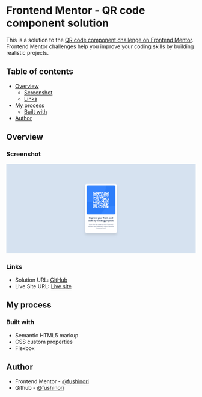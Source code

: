 # Frontend Mentor - QR code component solution

This is a solution to the [QR code component challenge on Frontend Mentor](https://www.frontendmentor.io/challenges/qr-code-component-iux_sIO_H). Frontend Mentor challenges help you improve your coding skills by building realistic projects. 

## Table of contents

- [Overview](#overview)
  - [Screenshot](#screenshot)
  - [Links](#links)
- [My process](#my-process)
  - [Built with](#built-with)
- [Author](#author)

## Overview

### Screenshot

![](./screenshot.jpg)

### Links

- Solution URL: [GitHub](https://github.com/fushinori/frontendmentor/tree/master/qr-code-component-main)
- Live Site URL: [Live site](https://qr-code-component-fushinori.vercel.app/)

## My process

### Built with

- Semantic HTML5 markup
- CSS custom properties
- Flexbox


## Author

- Frontend Mentor - [@fushinori](https://www.frontendmentor.io/profile/fushinori)
- Github - [@fushinori](https://github.com/fushinori/)
